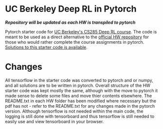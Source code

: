 # UC Berkeley Deep RL in Pytorch

***Repository will be updated as each HW is transpiled to pytorch***

Pytorch starter code for [UC Berkeley's CS285 Deep RL course](http://rail.eecs.berkeley.edu/deeprlcourse/). The code is meant to be used as a direct alternative to the [official HW repository](https://github.com/berkeleydeeprlcourse/homework_fall2019) for those who would rather complete the course assignments in pytorch. [Solutions to this starter code is available](https://github.com/mdeib/berkeley-deep-RL-pytorch-solutions).

# Changes

All tensorflow in the starter code was converted to pytorch and or numpy, and all solutions are to be written in pytorch. Overall structure of the HW starter code was kept mostly the same, although with the move to pytorch it made sense to delete some files and move thier contents elsewhere. The README.txt in each HW folder has been modified where necessary but the pdf has not - refer to the README.txt for any changes made in the pytorch version. Although tensorflow is not needed within the main code, the logging is still done with tensorboard and thus tensorflow is still needed to easily use and view tensorboard in your browser.
